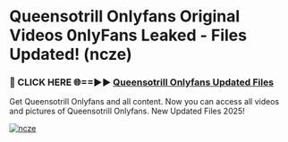 # Queensotrill Onlyfans Original Videos 0nlyFans Leaked - Files Updated! (ncze)

<h3>🔴 CLICK HERE 🌐==►► <a href="https://tinyurl.com/2m67pmp6" rel="nofollow">Queensotrill Onlyfans Updated Files</a></h3>

Get Queensotrill Onlyfans and all content. Now you can access all videos and pictures of Queensotrill Onlyfans. New Updated Files 2025!

[![ncze](https://i.imgur.com/H4QAA4z.gif)](https://tinyurl.com/2m67pmp6)